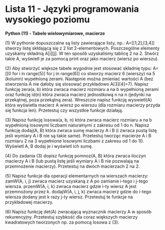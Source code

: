 # Lista 11 - Języki programowania wysokiego poziomu

**Python (11) - Tabele wielowymiarowe, macierze**

(1) W pythonie dopuszczalne są listy zawierające listy, np.:
A=[[1,2],[3,4]]
stworzy listę skłdającą się z 2 list 2-elementowych. Poszczególne elementy
uzyskamy składnią A[i][j]. W ten sposób uzyskaliśmy tablicę 2 na 2. Stwórz
takie A, wyświetl je za pomocą print oraz jako macierz (wiersz po wierszu).

(2) Aby stworzyć większe tabele wygodnie jest stosować składnię typu:
A=[[0 for i in range(5)] for j in range(6)]
co stworzy macierz 6 (wierszy) na 5 (kolumn) wypełnioną zerami. Następnie można zmieniać wartości A (bez stworzenia A nie dałoby się stosować
przykładowo A[3][4]=7).
Napisz funkcję zera(a, b) która zwraca macierz rozmiaru a na b wypełnioną
zerami oraz funkcję id(n) która zwraca macierz jednostkową n na n (jedynki
na przekątnej, poza przekątną zera). Wreszczie napisz funkcję wyswietl(A)
która wyświetla macierz A wiersz po wierszu (dla rozmiaru macierzy przyda
się funkcja len). Przetestuj czy wszystkie funkcje działają.

(3) Napisz funkcję losowa(a, b, n) która zwraca macierz rozmiaru a na b
wypełnioną losowymi liczbami naturalnymi z zakresu od 1 do n. Napisz
funkcję dodaj(A, B) która zwraca sumę macierzy A i B (i zwraca pustą listę
jeśli wymiary A i B nie są takie same).
Przetestuj tworząc macierze A i B rozmiaru 2 na 3 wypełnione losowymi
liczbami z zakresu od 1 do 10. Wyświetl A, B dodaj je i wyświetl ich sumę.

(4) Do zadania (3) dopisz funkcję pomnoz(A, B) która zwraca iloczyn macierzy A i B (lub pustą listę jeśli wymiary A i B nie pozwalają na przemnożenie
macierzy). Przetestuj na dwóch macierzach 2 na 2.

(5) Napisz funkcje dla operacji elementarnych na wierszach macierzy:
zamW(A, i, j) zwraca macierz uzyskaną z A po zamianie i-tego i j-tego wiersza.
przemW(A, i, k) zwraca macierz gdzie i-ty wiersz A jest przemnożony przez
k.
dodajW(A, i, j, k) zwraca macierz gdzie do i-tego wiersza dodany jest k razy
j-ty wiersz.
Przetestuj te funkcje na przykładowej macierzy.

(6) Napisz funkcję det(A) zwracającą wyznacznik macierzy A w sposób rekurencyjny. Przetestuj szybkość dla coraz większych macierzy kwadratowych
tworzonych np. za pomocą losowa z (3).
